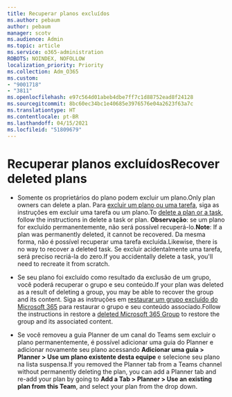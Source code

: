 ```yaml
---
title: Recuperar planos excluídos
ms.author: pebaum
author: pebaum
manager: scotv
ms.audience: Admin
ms.topic: article
ms.service: o365-administration
ROBOTS: NOINDEX, NOFOLLOW
localization_priority: Priority
ms.collection: Adm_O365
ms.custom:
- "9001718"
- "3811"
ms.openlocfilehash: e97c564d01abeb4dbe7ff7c1d88752ead8f24128
ms.sourcegitcommit: 8bc60ec34bc1e40685e3976576e04a2623f63a7c
ms.translationtype: HT
ms.contentlocale: pt-BR
ms.lasthandoff: 04/15/2021
ms.locfileid: "51809679"
---
```

# <a name="recover-deleted-plans"></a><span data-ttu-id="3f9b7-102">Recuperar planos excluídos</span><span class="sxs-lookup"><span data-stu-id="3f9b7-102">Recover deleted plans</span></span>

- <span data-ttu-id="3f9b7-103">Somente os proprietários do plano podem excluir um plano.</span><span class="sxs-lookup"><span data-stu-id="3f9b7-103">Only plan owners can delete a plan.</span></span> <span data-ttu-id="3f9b7-104">Para [excluir um plano ou uma tarefa](https://support.microsoft.com/office/39e10e78-13f0-446d-94cd-9e562648497a.), siga as instruções em excluir uma tarefa ou um plano.</span><span class="sxs-lookup"><span data-stu-id="3f9b7-104">To [delete a plan or a task](https://support.microsoft.com/office/39e10e78-13f0-446d-94cd-9e562648497a.), follow the instructions in delete a task or plan.</span></span>  <span data-ttu-id="3f9b7-105">**Observação**: se um plano for excluído permanentemente, não será possível recuperá-lo.</span><span class="sxs-lookup"><span data-stu-id="3f9b7-105">**Note**: If a plan was permanently deleted, it cannot be recovered.</span></span> <span data-ttu-id="3f9b7-106">Da mesma forma, não é possível recuperar uma tarefa excluída.</span><span class="sxs-lookup"><span data-stu-id="3f9b7-106">Likewise, there is no way to recover a deleted task.</span></span> <span data-ttu-id="3f9b7-107">Se excluir acidentalmente uma tarefa, será preciso recriá-la do zero.</span><span class="sxs-lookup"><span data-stu-id="3f9b7-107">If you accidentally delete a task, you'll need to recreate it from scratch.</span></span>

- <span data-ttu-id="3f9b7-108">Se seu plano foi excluído como resultado da exclusão de um grupo, você poderá recuperar o grupo e seu conteúdo.</span><span class="sxs-lookup"><span data-stu-id="3f9b7-108">If your plan was deleted as a result of deleting a group, you may be able to recover the group and its content.</span></span> <span data-ttu-id="3f9b7-109">Siga as instruções em [restaurar um grupo excluído do Microsoft 365](https://docs.microsoft.com/microsoft-365/admin/create-groups/restore-deleted-group?view=o365-worldwide) para restaurar o grupo e seu conteúdo associado.</span><span class="sxs-lookup"><span data-stu-id="3f9b7-109">Follow the instructions in restore a [deleted Microsoft 365 Group](https://docs.microsoft.com/microsoft-365/admin/create-groups/restore-deleted-group?view=o365-worldwide) to restore the group and its associated content.</span></span>

- <span data-ttu-id="3f9b7-110">Se você removeu a guia Planner de um canal do Teams sem excluir o plano permanentemente, é possível adicionar uma guia do Planner e adicionar novamente seu plano acessando **Adicionar uma guia > Planner > Use um plano existente desta equipe** e selecione seu plano na lista suspensa.</span><span class="sxs-lookup"><span data-stu-id="3f9b7-110">If you removed the Planner tab from a Teams channel without permanently deleting the plan, you can add a Planner tab and re-add your plan by going to **Add a Tab > Planner > Use an existing plan from this Team**, and select your plan from the drop down.</span></span>
